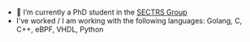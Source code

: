 ### 

- 🔭 I’m currently a PhD student in the [SECTRS Group](https://sectrs.ethz.ch/)
- I've worked / I am working with the following languages: Golang, C, C++, eBPF, VHDL, Python
